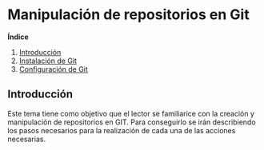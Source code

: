 # Manipulación de repositorios en Git
**Índice**

1. [Introducción](#1)
2. [Instalación de Git](#2)
3. [Configuración de Git](#3)

## Introducción<a name="1"></a>
Este tema tiene como objetivo que el lector se familiarice con la creación y manipulación de repositorios en GIT. Para conseguirlo se irán describiendo los pasos necesarios para la realización de cada una de las acciones necesarias.
